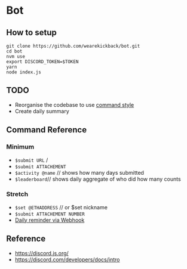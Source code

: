 # Bot

## How to setup

```
git clone https://github.com/wearekickback/bot.git
cd bot
nvm use
export DISCORD_TOKEN=$TOKEN
yarn
node index.js
```

## TODO

- Reorganise the codebase to use [command style](https://discordjs.guide/command-handling/#individual-command-files)
- Create daily summary

## Command Reference

### Minimum

- `$submit URL`   /
- `$submit ATTACHEMENT`
- `$activity @name` // shows how many days submitted
- `$leaderboard`// shows daily aggregate of who did how many counts

### Stretch

- `$set @ETHADDRESS` // or $set nickname
- `$submit ATTACHEMENT NUMBER`
- [Daily reminder via Webhook](https://discordjs.guide/popular-topics/webhooks.html#what-is-a-webhook)

## Reference

- https://discord.js.org/
- https://discord.com/developers/docs/intro

